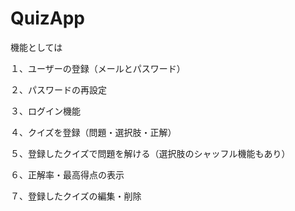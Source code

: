 # QuizApp

機能としては

１、ユーザーの登録（メールとパスワード）

２、パスワードの再設定

３、ログイン機能

４、クイズを登録（問題・選択肢・正解）

５、登録したクイズで問題を解ける（選択肢のシャッフル機能もあり）

６、正解率・最高得点の表示

７、登録したクイズの編集・削除


